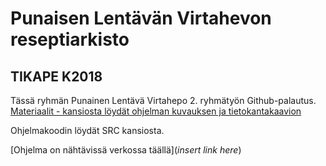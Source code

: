 # Punaisen Lentävän Virtahevon reseptiarkisto

## TIKAPE K2018

Tässä ryhmän Punainen Lentävä Virtahepo 2. ryhmätyön Github-palautus.
[Materiaalit - kansiosta löydät ohjelman kuvauksen ja tietokantakaavion](tikape-drinkit/Materiaalit)

Ohjelmakoodin löydät SRC kansiosta.

[Ohjelma on nähtävissä verkossa täällä](*insert link here*)
